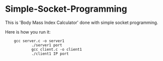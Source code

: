 # Simple-Socket-Programming

This is 'Body Mass Index Calculator' done with simple socket programming.

Here is how you run it: 

        gcc server.c -o server1
				./server1 port  
				gcc client.c -o client1
				./client1 IP port
